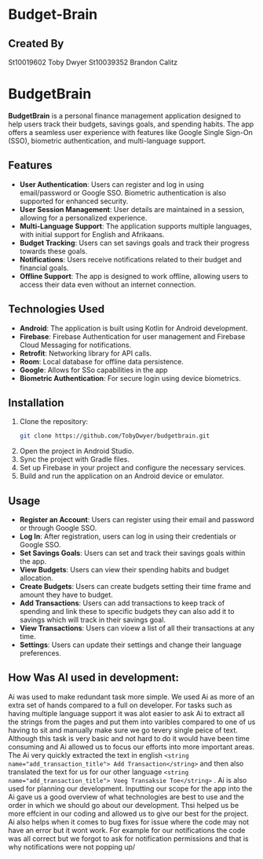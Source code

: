 # Budget-Brain

## Created By
St10019602 Toby Dwyer St10039352 Brandon Calitz

# BudgetBrain

**BudgetBrain** is a personal finance management application designed to help users track their budgets, savings goals, and spending habits. The app offers a seamless user experience with features like Google Single Sign-On (SSO), biometric authentication, and multi-language support.

## Features

- **User Authentication**: Users can register and log in using email/password or Google SSO. Biometric authentication is also supported for enhanced security.
- **User Session Management**: User details are maintained in a session, allowing for a personalized experience.
- **Multi-Language Support**: The application supports multiple languages, with initial support for English and Afrikaans.
- **Budget Tracking**: Users can set savings goals and track their progress towards these goals.
- **Notifications**: Users receive notifications related to their budget and financial goals.
- **Offline Support**: The app is designed to work offline, allowing users to access their data even without an internet connection.

## Technologies Used

- **Android**: The application is built using Kotlin for Android development.
- **Firebase**: Firebase Authentication for user management and Firebase Cloud Messaging for notifications.
- **Retrofit**: Networking library for API calls.
- **Room**: Local database for offline data persistence.
- **Google**: Allows for SSo capabilities in the app
- **Biometric Authentication**: For secure login using device biometrics.

## Installation

1. Clone the repository:
   ```bash
   git clone https://github.com/TobyDwyer/budgetbrain.git
2. Open the project in Android Studio.
3. Sync the project with Gradle files.
4. Set up Firebase in your project and configure the necessary services.
5. Build and run the application on an Android device or emulator.

## Usage

- **Register an Account**: Users can register using their email and password or through Google SSO.
- **Log In**: After registration, users can log in using their credentials or Google SSO.
- **Set Savings Goals**: Users can set and track their savings goals within the app.
- **View Budgets**: Users can view their spending habits and budget allocation.
- **Create Budgets**: Users can create budgets setting their time frame and amount they have to budget.
- **Add Transactions**: Users can add transactions to keep track of spending and link these to specific budgets they can also add it to savings which will track in their savings goal.
- **View Transactions**: Users can vioew a list of all their transactions at any time.
- **Settings**: Users can update their settings and change their language preferences.

## How Was AI used in development:

Ai was used to make redundant task more simple. We used Ai as more of an extra set of hands compared to a full on developer. For tasks such as having multiple language support it was alot easier to ask Ai to extract all the strings from the pages and put them into varibles compared to one of us having to sit and manually make sure we go tevery single peice of text. Although this task is very basic and not hard to do it would have been time consuming and Ai allowed us to focus our efforts into more important areas. The Ai very quickly extracted the text in english ``` <string name="add_transaction_title"> Add Transaction</string> ``` and then also translated the text for us for our other language ``` <string name="add_transaction_title"> Voeg Transaksie Toe</string> ``` .  Ai is also used for planning our development. Inputting our scope for the app into the Ai gave us a good overview of what technologies are best to use and the order in which we should go about our development. Thsi helped us be more effcient in our coding and allowed us to give our best for the project. Ai also helps when it comes to bug fixes for issue where the code may not have an error but it wont work. For example for our notifications the code was all correct but we forgot to ask for notification permissions and that is why notifications were not popping up/


